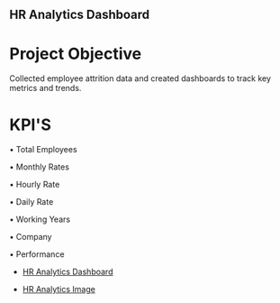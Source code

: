 ## HR Analytics Dashboard
# Project Objective
Collected employee attrition data and created dashboards to track key metrics
and trends.
# KPI'S
•	Total Employees

•	Monthly Rates

•	Hourly Rate

•	Daily Rate

•	Working Years

•	Company 

•	Performance

 - <a href="https://github.com/Guruswetha2001/HR-Analytics-Dashboard-for-Employee-Attrition/blob/main/D.Guru%20Swetha%20HR%20Analytics%20Dashboard.xlsx">HR Analytics Dashboard</a>

 - <a href="https://github.com/Guruswetha2001/HR-Analytics-Dashboard-for-Employee-Attrition/blob/main/HR%20DASHBOARD%20IMAGE.png">HR Analytics Image</a>
